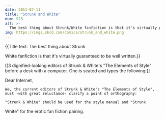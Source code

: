 ```yaml
---
date: 2011-07-11
title: "Strunk and White"
num: 923
alt: >-
  The best thing about Strunk/White fanfiction is that it's virtually guaranteed to be well written.
img: https://imgs.xkcd.com/comics/strunk_and_white.png
---
```

{{Title text: The best thing about Strunk

White fanfiction is that it's virtually guaranteed to be well written.}}

[[3 dignified-looking editors of Strunk & White's "The Elements of Style" before a desk with a computer. One is seated and types the following:]]

Dear Internet,

    We, the current editors of Strunk & White's "The Elements of Style", must -with great reluctance- clarify a point of orthography:

    "Strunk & White" should be used for the style manual and "Strunk

White" for the erotic fan fiction pairing.